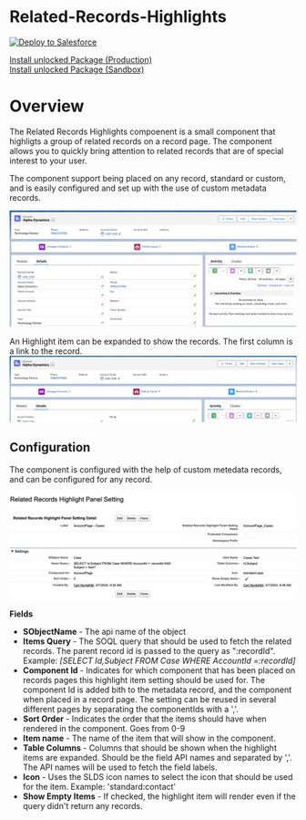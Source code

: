 # Related-Records-Highlights




<a href="https://githubsfdeploy.herokuapp.com?owner=Cazei&repo=Related-Records-Highlights&ref=main">
  <img alt="Deploy to Salesforce"
       src="https://raw.githubusercontent.com/afawcett/githubsfdeploy/master/deploy.png">
</a>

<br />

[Install unlocked Package (Production)](https://login.salesforce.com/packaging/installPackage.apexp?p0=04t7Q000000IM2VQAW)
<br />
[Install unlocked Package (Sandbox)](https://test.salesforce.com/packaging/installPackage.apexp?p0=04t7Q000000IM2VQAW)

# Overview 

The Related Records Highlights compoenent is a small component that highligts a group of related records on a record page. The component allows you to quickly bring attention to related records that are of special interest to your user. 

The component support being placed on any record, standard or custom, and is easily configured and set up with the use of custom metadata records. 

![Highlights Component](images/image1.png)


An Highlight item can be expanded to show the records. The first column is a link to the record.
![alt text](<images/Highlights Component image 2.gif>)



## Configuration

The component is configured with the help of custom metedata records, and can be configured for any record.

![alt text](<images/Highlights Component Image 3.png>)


<b>Fields</b>
* <b>SObjectName</b> - The api name of the object
* <b>Items Query</b> - The SOQL query that should be used to fetch the related records. The parent record id is passed to the query as ":recordId". <br/>
Example: <i>[SELECT Id,Subject FROM Case WHERE AccountId =:recordId]</i>
* <b>Component Id</b> - Indicates for which component that has been placed on records pages this highlight item setting should be used for. The component Id is added bith to the metadata record, and the component when placed in a record page. The setting can be reused in several different pages by separating the componentIds with a ','.
* <b>Sort Order</b> - Indicates the order that the items should have when rendered in the component. Goes from 0-9
* <b>Item name</b> - The name of the item that will show in the component.
* <b>Table Columns</b> - Columns that should be shown when the highlight items are expanded. Should be the field API names and separated by ','. The API names will be used to fetch the field labels.
* <b>Icon</b> - Uses the SLDS icon names to select the icon that should be used for the item. Example: 'standard:contact'
* <b>Show Empty Items</b> - If checked, the highlight item will render even if the query didn't return any records.